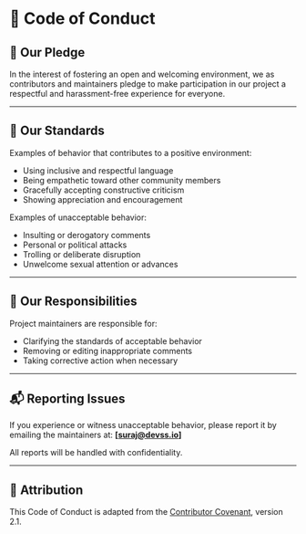 # 🌿 Code of Conduct

## 📜 Our Pledge

In the interest of fostering an open and welcoming environment, we as contributors and maintainers pledge to make participation in our project a respectful and harassment-free experience for everyone.

---

## 🤝 Our Standards

Examples of behavior that contributes to a positive environment:

- Using inclusive and respectful language
- Being empathetic toward other community members
- Gracefully accepting constructive criticism
- Showing appreciation and encouragement

Examples of unacceptable behavior:

- Insulting or derogatory comments
- Personal or political attacks
- Trolling or deliberate disruption
- Unwelcome sexual attention or advances

---

## 🔧 Our Responsibilities

Project maintainers are responsible for:

- Clarifying the standards of acceptable behavior
- Removing or editing inappropriate comments
- Taking corrective action when necessary

---

## 📬 Reporting Issues

If you experience or witness unacceptable behavior, please report it by emailing the maintainers at: **[suraj@devss.io]**

All reports will be handled with confidentiality.

---

## 📜 Attribution

This Code of Conduct is adapted from the [Contributor Covenant](https://www.contributor-covenant.org), version 2.1.
